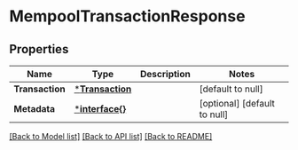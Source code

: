 # MempoolTransactionResponse

## Properties
Name | Type | Description | Notes
------------ | ------------- | ------------- | -------------
**Transaction** | [***Transaction**](Transaction.md) |  | [default to null]
**Metadata** | [***interface{}**](interface{}.md) |  | [optional] [default to null]

[[Back to Model list]](../README.md#documentation-for-models) [[Back to API list]](../README.md#documentation-for-api-endpoints) [[Back to README]](../README.md)

